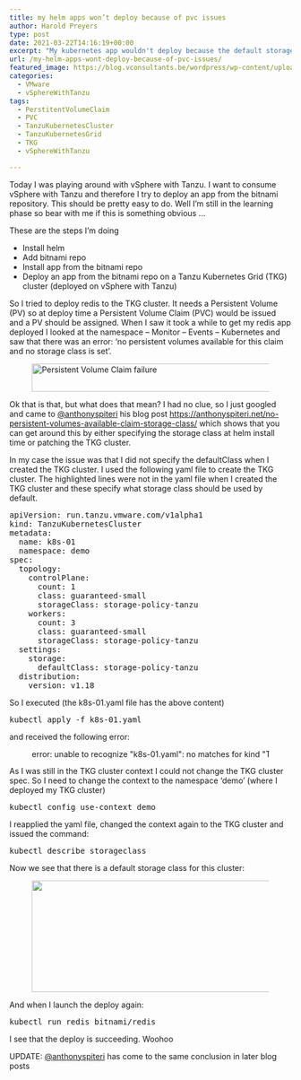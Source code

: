 ```yaml
---
title: my helm apps won’t deploy because of pvc issues
author: Harold Preyers
type: post
date: 2021-03-22T14:16:19+00:00
excerpt: "My kubernetes app wouldn't deploy because the default storage class was not specified when I created a TKG cluster on vSphere with Tanzu."
url: /my-helm-apps-wont-deploy-because-of-pvc-issues/
featured_image: https://blog.vconsultants.be/wordpress/wp-content/uploads/2021/02/ksnip_20210219-163804.png
categories:
  - VMware
  - vSphereWithTanzu
tags:
  - PerstitentVolumeClaim
  - PVC
  - TanzuKubernetesCluster
  - TanzuKubernetesGrid
  - TKG
  - vSphereWithTanzu

---
```

Today I was playing around with vSphere with Tanzu. I want to consume vSphere with Tanzu and therefore I try to deploy an app from the bitnami repository. This should be pretty easy to do. Well I&#8217;m still in the learning phase so bear with me if this is something obvious &#8230;

These are the steps I&#8217;m doing

  * Install helm
  * Add bitnami repo
  * Install app from the bitnami repo
  * Deploy an app from the bitnami repo on a Tanzu Kubernetes Grid (TKG) cluster (deployed on vSphere with Tanzu)

So I tried to deploy redis to the TKG cluster. It needs a Persistent Volume (PV) so at deploy time a Persistent Volume Claim (PVC) would be issued and a PV should be assigned. When I saw it took a while to get my redis app deployed I looked at the namespace &#8211; Monitor &#8211; Events &#8211; Kubernetes and saw that there was an error: &#8216;no persistent volumes available for this claim and no storage class is set&#8217;.<figure class="wp-block-image size-large">

[<img decoding="async" loading="lazy" width="1024" height="50" src="https://i0.wp.com/blog.vconsultants.be/wordpress/wp-content/uploads/2021/02/ksnip_20210219-163804.png?resize=1024%2C50&#038;ssl=1" alt="Persistent Volume Claim failure" class="wp-image-1752" srcset="https://blog.vconsultants.be/wordpress/wp-content/uploads/2021/02/ksnip_20210219-163804-980x48.png 980w, https://blog.vconsultants.be/wordpress/wp-content/uploads/2021/02/ksnip_20210219-163804-480x24.png 480w" sizes="(min-width: 0px) and (max-width: 480px) 480px, (min-width: 481px) and (max-width: 980px) 980px, (min-width: 981px) 1024px, 100vw" data-recalc-dims="1" />][1]</figure> 

Ok that is that, but what does that mean? I had no clue, so I just googled and came to [@][2]<a href="https://twitter.com/anthonyspiteri" target="_blank" rel="noreferrer noopener">anthonyspiteri</a> his blog post <a href="https://anthonyspiteri.net/no-persistent-volumes-available-claim-storage-class/" target="_blank" rel="noreferrer noopener">https://anthonyspiteri.net/no-persistent-volumes-available-claim-storage-class/</a> which shows that you can get around this by either specifying the storage class at helm install time or patching the TKG cluster.

In my case the issue was that I did not specify the defaultClass when I created the TKG cluster. I used the following yaml file to create the TKG cluster. The highlighted lines were not in the yaml file when I created the TKG cluster and these specify what storage class should be used by default.

<div class="wp-block-urvanov-syntax-highlighter-code-block">
  <pre class="top-margin:10 striped:false lang:yaml mark:16-18 decode:true " title="TKG cluster yaml" >apiVersion: run.tanzu.vmware.com/v1alpha1
kind: TanzuKubernetesCluster
metadata:
  name: k8s-01
  namespace: demo
spec:
  topology:
    controlPlane:
      count: 1
      class: guaranteed-small
      storageClass: storage-policy-tanzu
    workers:
      count: 3
      class: guaranteed-small
      storageClass: storage-policy-tanzu
  settings:
    storage:
      defaultClass: storage-policy-tanzu
  distribution:
    version: v1.18</pre>
</div>

So I executed (the k8s-01.yaml file has the above content)

<div class="wp-block-urvanov-syntax-highlighter-code-block">
  <pre class="lang:sh decode:true ">kubectl apply -f k8s-01.yaml</pre>
</div>

and received the following error:<figure class="wp-block-image size-large">

[<img decoding="async" loading="lazy" width="1024" height="16" src="https://i0.wp.com/blog.vconsultants.be/wordpress/wp-content/uploads/2021/02/ksnip_20210219-172554.png?resize=1024%2C16&#038;ssl=1" alt="error: unable to recognize &quot;k8s-01.yaml&quot;: no matches for kind &quot;TanzuKubernetesCluster&quot; in version &quot;run.tanzu.vmware.com/v1alpha1&quot;" class="wp-image-1759" srcset="https://blog.vconsultants.be/wordpress/wp-content/uploads/2021/02/ksnip_20210219-172554-980x15.png 980w, https://blog.vconsultants.be/wordpress/wp-content/uploads/2021/02/ksnip_20210219-172554-480x7.png 480w" sizes="(min-width: 0px) and (max-width: 480px) 480px, (min-width: 481px) and (max-width: 980px) 980px, (min-width: 981px) 1024px, 100vw" data-recalc-dims="1" />][3]</figure> 

As I was still in the TKG cluster context I could not change the TKG cluster spec. So I need to change the context to the namespace &#8216;demo&#8217; (where I deployed my TKG cluster)

<div class="wp-block-urvanov-syntax-highlighter-code-block">
  <pre class="top-margin:10 lang:yaml decode:true " title="TKG cluster yaml">kubectl config use-context demo</pre>
</div>

I reapplied the yaml file, changed the context again to the TKG cluster and issued the command:

<div class="wp-block-urvanov-syntax-highlighter-code-block">
  <pre class="top-margin:10 lang:yaml decode:true " title="TKG cluster yaml">kubectl describe storageclass</pre>
</div>

Now we see that there is a default storage class for this cluster:<figure class="wp-block-image size-large">

[<img decoding="async" loading="lazy" width="740" height="199" src="https://i0.wp.com/blog.vconsultants.be/wordpress/wp-content/uploads/2021/02/ksnip_20210219-180109.png?resize=740%2C199&#038;ssl=1" alt="" class="wp-image-1760" srcset="https://i0.wp.com/blog.vconsultants.be/wordpress/wp-content/uploads/2021/02/ksnip_20210219-180109.png?resize=740%2C199&#038;ssl=1 740w, https://blog.vconsultants.be/wordpress/wp-content/uploads/2021/02/ksnip_20210219-180109-480x129.png 480w" sizes="(min-width: 0px) and (max-width: 480px) 480px, (min-width: 481px) 740px, 100vw" data-recalc-dims="1" />][4]</figure> 

And when I launch the deploy again:

<div class="wp-block-urvanov-syntax-highlighter-code-block">
  <pre class="top-margin:10 lang:yaml decode:true " title="TKG cluster yaml">kubectl run redis bitnami/redis</pre>
</div>

I see that the deploy is succeeding. Woohoo

UPDATE: [@][2]<a href="https://twitter.com/anthonyspiteri" target="_blank" rel="noreferrer noopener">anthonyspiteri</a> has come to the same conclusion in later blog posts

 [1]: https://i0.wp.com/blog.vconsultants.be/wordpress/wp-content/uploads/2021/02/ksnip_20210219-163804.png?ssl=1
 [2]: https://twitter.com/anthonyspiteri
 [3]: https://i0.wp.com/blog.vconsultants.be/wordpress/wp-content/uploads/2021/02/ksnip_20210219-172554.png?ssl=1
 [4]: https://i0.wp.com/blog.vconsultants.be/wordpress/wp-content/uploads/2021/02/ksnip_20210219-180109.png?ssl=1